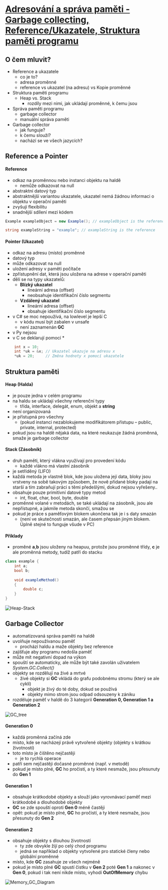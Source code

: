 # [Adresování a správa paměti - Garbage collecting, Reference/Ukazatele, Struktura paměti programu](https://youtu.be/zhQXxuwxqek?si=Eietvsgz-LvIm1e4)

## O čem mluvit?
- Reference a ukazatele
   - co je to?
   - adresa proměnné
   - reference vs ukazatel (na adresu) vs Kopie proměnné
- Struktura paměti programu
     - Heap vs. Stack
	     - rozdíly mezi nimi, jak ukládají proměnné, k čemu jsou
- Správa paměti programu
   - garbage collector
   - manuální správa paměti   
- Garbage collector 
    - jak funguje?
    - k čemu slouží?
    - nachází se ve všech jazycích?

## Reference a Pointer
#### Reference 
- odkaz na proměnnou nebo instanci objektu na haldě
	- nemůže odkazovat na null
- abstraktní datový typ
- abstraktnější variantou ukazatele, ukazatel nemá žádnou informaci o objektu v operační paměti
- zvyšují flexibilitu
- snadnější sdílení mezi kódem
```csharp
Example exampleObject = new Example(); // exampleObject is the reference

string exampleString = "example"; // exampleString is the reference
```

#### Pointer (Ukazatel)
- odkaz na adresu (místo) proměnné
- datový typ
- může odkazovat na null
- uložení adresy v paměti počítače
- zpřístupnění dat, která jsou uložena na adrese v operační paměti
- dělí se na typy ukazatelů:
	- **Blízký ukazatel**
		- lineární adresa (offset)
		- neobsahuje identifikační číslo segmentu
	- **Vzdálený ukazatel**
		- lineární adresa (offset)
		- obsahuje identifikační číslo segmentu
- v C# se moc nepoužívá, na lowlevel je lepší C
	- v kódu musí být zabalen v unsafe
	- není zaznamenán **GC**
- v Py nejsou
- v C se deklarují pomocí *
```c
	int x = 10;
	int *uk = &x; // Ukazatel ukazuje na adresu x
	*uk = 20;     // Změna hodnoty x pomocí ukazatele
```

## Struktura paměti
#### Heap (Halda)
- je pouze jedna v celém programu
- na haldu se ukládají všechny referenční typy 
	- třída, interface, delegát, enum, objekt a **string**
- není organizovaná
- je přístupná pro všechny
	- (pokud instanci nezablokujeme modifikátorem přístupu – public, private, internal, protected)
- pokud jsou na haldě nějaká data, na které neukazuje žádná proměnná, smaže je garbage collector

#### Stack (Zásobník)
- druh paměti, který vlákna využívají pro provedení kódu
	- každé vlákno má vlastní zásobník
- je setříděný (LIFO)
- každá metoda je vlastně blok, kde jsou uložena její data, bloky jsou vrstveny na sobě takovým způsobem, že nově přidané bloky padají na starší a tím zabraňují práci s těmi předešlými, dokud nejsou vyřešeny..
- obsahuje pouze primitivní datové typy metod
	- int, float, char, bool, byte, double
- proměnné volané v metodách, se také ukládají na zásobník, jsou ale nepřístupné, a jakmile metoda skončí, smažou se
- pokud je práce s paměťovým blokem ukončena tak je i s daty smazán 
	- (není ve skutečnosti smazán, ale časem přepsán jiným blokem. Úplně stejné to funguje všude v PC)

#### Příklady
- proměné **a**,**b** jsou uloženy na heapuu, protože jsou proměnné třídy, **c** je ale proměnná metody, tudíž patří do stacku
```csharp
class example {
	int a;
	bool b;
	
	void exampleMethod()
	{
		double c;
	}
}
```

![Heap-Stack](../images/01_heap.png)

## Garbage Collector
- automatizovaná správa paměti na haldě
- uvolňuje nepoužívanou paměť
	- prochází haldu a maže objekty bez reference
- zajišťuje aby programu nedošla paměť
- může mít negativní dopad na výkon
- spouští se automaticky, ale může být také zavolán uživatelem *System.GC.Collect()*
- objekty se rozdělují na živé a mrtvé
	- živé objekty si **GC** vkládá do grafu podobnému stromu (který se ale cyklí)
		- objekt je živý do té doby, dokud se používá
		- objekty mimo strom jsou odpad odsouzeny k zániku
- rozděluje paměť v haldě do 3 kategorií **Generation 0, Generation 1 a Generation 2**

![GC_tree](../images/01_gc1.png)

#### Generation 0
- každá proměnná začíná zde
- místo, kde se nacházejí právě vytvořené objekty (objekty s krátkou životností)
- toto místo je čištěno nejčastěji
	- je to rychlá operace
- patří sem nejčastěji dočasné proměnné (např. v metodě)
- pokud je místo plné, **GC** ho pročistí, a ty které nesmaže, jsou přesunuty do **Gen 1**

#### Generation 1
- obsahuje krátkodobé objekty a slouží jako vyrovnávací paměť mezi krátkodobé a dlouhodobé objekty
- **GC** se zde spouští oproti **Gen 0** méně častěji
- opět: pokud je místo plné, **GC** ho pročistí, a ty které nesmaže, jsou přesunuty do **Gen 2**

#### Generation 2
- obsahuje objekty s dlouhou životností
	- ty zde obvykle žijí po celý chod programu
	- jedná se například o objekty vytvořené pro statické členy nebo globální proměnné
- místo, kde **GC** zasahuje ze všech nejméně
- pokud je místo plné **GC** spustí čistku v **Gen 2** poté **Gen 1** a nakonec v **Gen 0**, pokud i tak není nikde místo, vyhodí **OutOfMemory** chybu

![Memory_GC_Diagram](../images/01_gc2.png)